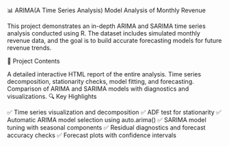 📊 ARIMA(A Time Series Analysis) Model Analysis of Monthly Revenue

This project demonstrates an in-depth ARIMA and SARIMA time series analysis conducted using R. The dataset includes simulated monthly revenue data, and the goal is to build accurate forecasting models for future revenue trends.

📁 Project Contents

A detailed interactive HTML report of the entire analysis.
Time series decomposition, stationarity checks, model fitting, and forecasting.
Comparison of ARIMA and SARIMA models with diagnostics and visualizations.
🔍 Key Highlights

✅ Time series visualization and decomposition
✅ ADF test for stationarity
✅ Automatic ARIMA model selection using auto.arima()
✅ SARIMA model tuning with seasonal components
✅ Residual diagnostics and forecast accuracy checks
✅ Forecast plots with confidence intervals
